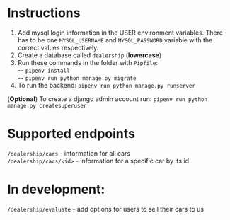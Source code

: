# Instructions
1. Add mysql login information in the USER environment variables. There has to be one `MYSQL_USERNAME` and `MYSQL_PASSWORD` variable with the correct values respectively. 
2. Create a database called `dealership` (**lowercase**)
3. Run these commands in the folder with `Pipfile`:\
 -- `pipenv install`\
 -- `pipenv run python manage.py migrate`
4. To run the backend: `pipenv run python manage.py runserver`

(**Optional**) To create a django admin account run: `pipenv run python manage.py createsuperuser`
 # Supported endpoints
 `/dealership/cars` - information for all cars\
 `/dealership/cars/<id>` - information for a specific car by its id

 # In development:
 `/dealership/evaluate` - add options for users to sell their cars to us
